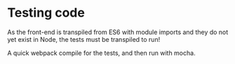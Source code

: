 # Testing code

As the front-end is transpiled from ES6 with module imports and they do not yet exist in Node, the tests must be transpiled to run!

A quick webpack compile for the tests, and then run with mocha.
